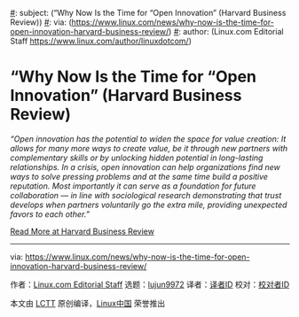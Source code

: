 [#]: collector: (lujun9972)
[#]: translator: ( )
[#]: reviewer: ( )
[#]: publisher: ( )
[#]: url: ( )
[#]: subject: (“Why Now Is the Time for “Open Innovation” (Harvard Business Review))
[#]: via: (https://www.linux.com/news/why-now-is-the-time-for-open-innovation-harvard-business-review/)
[#]: author: (Linux.com Editorial Staff https://www.linux.com/author/linuxdotcom/)

“Why Now Is the Time for “Open Innovation” (Harvard Business Review)
======

_“Open innovation has the potential to widen the space for value creation: It allows for many more ways to create value, be it through new partners with complementary skills or by unlocking hidden potential in long-lasting relationships. In a crisis, open innovation can help organizations find new ways to solve pressing problems and at the same time build a positive reputation. Most importantly it can serve as a foundation for future collaboration — in line with sociological research demonstrating that trust develops when partners voluntarily go the extra mile, providing unexpected favors to each other.”_

[Read More at Harvard Business Review][1]

--------------------------------------------------------------------------------

via: https://www.linux.com/news/why-now-is-the-time-for-open-innovation-harvard-business-review/

作者：[Linux.com Editorial Staff][a]
选题：[lujun9972][b]
译者：[译者ID](https://github.com/译者ID)
校对：[校对者ID](https://github.com/校对者ID)

本文由 [LCTT](https://github.com/LCTT/TranslateProject) 原创编译，[Linux中国](https://linux.cn/) 荣誉推出

[a]: https://www.linux.com/author/linuxdotcom/
[b]: https://github.com/lujun9972
[1]: https://hbr.org/2020/06/why-now-is-the-time-for-open-innovation
